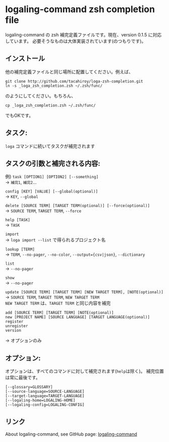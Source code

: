 logaling-command zsh completion file
===========

logaling-command の zsh 補完定義ファイルです。現在、version 0.1.5 に対応しています。
必要そうなものは大体実装されています(のつもりです)。

## インストール
他の補完定義ファイルと同じ場所に配置してください。例えば、

    git clone http://github.com/tacahiroy/loga-zsh-completion.git
    ln -s _loga_zsh_completion.zsh ~/.zsh/func/

のようにしてください。もちろん、

    cp _loga_zsh_completion.zsh ~/.zsh/func/

でもOKです。

## タスク:
`loga` コマンドに続いてタスクが補完されます

## タスクの引数と補完される内容:
例)
`task [OPTION1] [OPTION2] [--something]`  
-> `補完1`, `補完2`...

`config [KEY] [VALUE] [--global(optional)]`  
-> `KEY`, `--global`

`delete [SOURCE TERM] [TARGET TERM(optional)] [--force(optional)]`  
-> `SOURCE TERM`, `TARGET TERM`, `--force`

`help [TASK]`  
-> `TASK`

`import`  
-> `loga import --list` で得られるプロジェクト名

`lookup [TERM]`  
-> `TERM`, `--no-pager`, `--no-color`, `--output={csv|json}`, `--dictionary`

`list`  
-> `--no-pager`

`show`  
-> `--no-pager`

`update [SOURCE TERM] [TARGET TERM] [NEW TARGET TERM], [NOTE(optional)]`  
-> `SOURCE TERM`,  `TARGET TERM`,  `NEW TARGET TERM`  
`NEW TARGET TERM` は、`TARGET TERM` と同じ内容を補完

    add [SOURCE TERM] [TARGET TERM] [NOTE(optional)]
    new [PROJECT NAME] [SOURCE LANGUAGE] [TARGET LANGUAGE(optional)]
    register
    unregister
    version
-> オプションのみ


## オプション:
オプションは、すべてのコマンドに対して補完されます(`help`は除く)。
補完位置は常に最後です。

    [--glossary=GLOSSARY]
    [--source-language=SOURCE-LANGUAGE]
    [--target-language=TARGET-LANGUAGE]
    [--logaling-home=LOGALING-HOME]
    [--logaling-config=LOGALING-CONFIG]


## リンク
About logaling-command, see GitHub page:
 [logaling-command](https://github.com/logaling/logaling-command)

